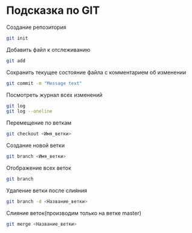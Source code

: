 # Подсказка по GIT

Создание репозитория
```sh
git init
```
Добавить файл к отслеживанию
```sh
git add
```
Сохранить текущее состояние файла с комментарием об изменении
```sh
git commit -m "Message text"
```
Посмотреть журнал всех изменений
```sh
git log
git log --oneline
```
Перемещение по веткам
```sh
git checkout <Имя_ветки>
```
Создание новой ветки
```sh
git branch <Имя_ветки>
```
Отображение всех веток
```sh
git branch
```
Удаление ветки после слияния
```sh
git branch -d <Название_ветки>
```
Слияние веток(производим только на ветке master) 
```sh
git merge <Название_ветки>
```